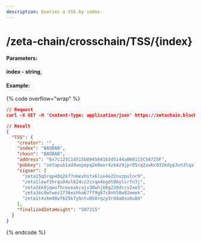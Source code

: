 ```yaml
---
description: Queries a tSS by index.
---
```


# /zeta-chain/crosschain/TSS/{index}

#### **Parameters:**

**index - string**,&#x20;

#### Example:

{% code overflow="wrap" %}
```json
// Request
curl -X GET -H 'Content-Type: application/json' https://zetachain.blockpi.network/lcd/v1/<your-api-key>/zeta-chain/crosschain/TSS/{BAOBAB}

// Result
{
  "TSS": {
    "creator": "",
    "index": "BAOBAB",
    "chain": "BAOBAB",
    "address": "0x7c125C1d515b8945841b3d5144a060115C58725F",
    "pubkey": "zetapub1addwnpepq2e8wxr4z64z9jpr05cq2xwkc032kdyp3vn3lqal4angczkcdzft74m07ym",
    "signer": [
      "zeta15q5rqp40q2kf7nmevhstx6lux4e22nuzpulnr9",
      "zeta1lewf3hrqs04vl624cz2csqe4egdt06ylsrfn3j",
      "zeta1kk9jqwufhceveakcajv30whj68g228dccs2xe5",
      "zeta16c0wtwez2736xshha67ff9g87c8nh58w92meek",
      "zeta1t4zkm98wf625k7y5ntv850rqzy3rd4a0sv6u84"
    ],
    "finalizedZetaHeight": "507315"
  }
}
```
{% endcode %}
